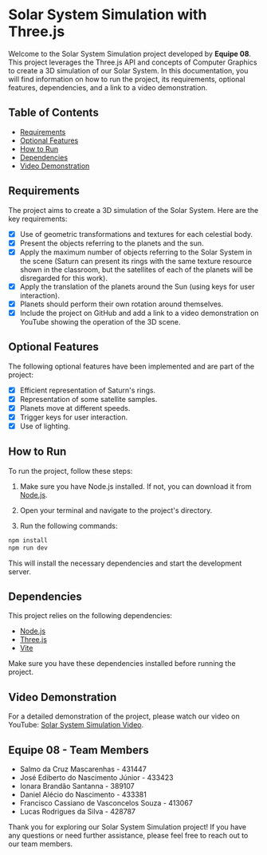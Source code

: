 # Solar System Simulation with Three.js

Welcome to the Solar System Simulation project developed by **Equipe 08**. This project leverages the Three.js API and concepts of Computer Graphics to create a 3D simulation of our Solar System. In this documentation, you will find information on how to run the project, its requirements, optional features, dependencies, and a link to a video demonstration.

## Table of Contents
- [Requirements](#requirements)
- [Optional Features](#optional-features)
- [How to Run](#how-to-run)
- [Dependencies](#dependencies)
- [Video Demonstration](#video-demonstration)

## Requirements <a name="requirements"></a>

The project aims to create a 3D simulation of the Solar System. Here are the key requirements:

- [x] Use of geometric transformations and textures for each celestial body.
- [x] Present the objects referring to the planets and the sun.
- [x] Apply the maximum number of objects referring to the Solar System in the scene (Saturn can present its rings with the same texture resource shown in the classroom, but the satellites of each of the planets will be disregarded for this work).
- [x] Apply the translation of the planets around the Sun (using keys for user interaction).
- [x] Planets should perform their own rotation around themselves.
- [x] Include the project on GitHub and add a link to a video demonstration on YouTube showing the operation of the 3D scene.

## Optional Features <a name="optional-features"></a>

The following optional features have been implemented and are part of the project:

- [x] Efficient representation of Saturn's rings.
- [x] Representation of some satellite samples.
- [x] Planets move at different speeds.
- [x] Trigger keys for user interaction.
- [x] Use of lighting.

## How to Run <a name="how-to-run"></a>

To run the project, follow these steps:

1. Make sure you have Node.js installed. If not, you can download it from [Node.js](https://nodejs.org/en/).

2. Open your terminal and navigate to the project's directory.

3. Run the following commands:

```bash
npm install
npm run dev
```

This will install the necessary dependencies and start the development server.

## Dependencies <a name="dependencies"></a>

This project relies on the following dependencies:

- [Node.js](https://nodejs.org/en/)
- [Three.js](https://threejs.org/)
- [Vite](https://vitejs.dev/)

Make sure you have these dependencies installed before running the project.

## Video Demonstration <a name="video-demonstration"></a>

For a detailed demonstration of the project, please watch our video on YouTube: [Solar System Simulation Video](https://youtu.be/1DUpfxJ9dOY).

## Equipe 08 - Team Members

- Salmo da Cruz Mascarenhas - 431447
- José Ediberto do Nascimento Júnior - 433423
- Ionara Brandão Santanna - 389107
- Daniel Alécio do Nascimento - 433381
- Francisco Cassiano de Vasconcelos Souza - 413067
- Lucas Rodrigues da Silva - 428787

Thank you for exploring our Solar System Simulation project! If you have any questions or need further assistance, please feel free to reach out to our team members.